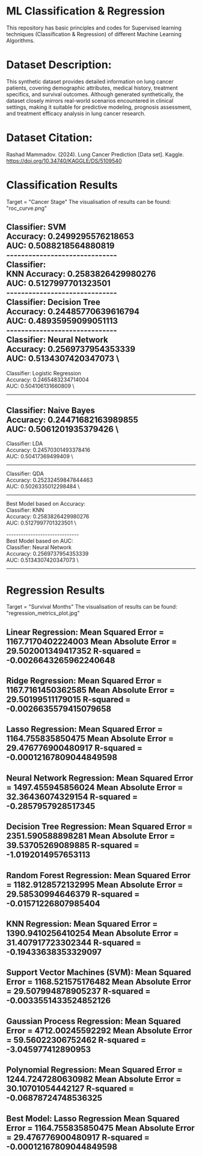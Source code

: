 # ML Classification & Regression
This repository has basic principles and codes for Supervised learning techniques (Classification &amp; Regression) of different Machine Learning Algorithms.

#  Dataset Description:

This synthetic dataset provides detailed information on lung cancer patients, covering demographic attributes, medical history, treatment specifics, and survival outcomes. Although generated synthetically, the dataset closely mirrors real-world scenarios encountered in clinical settings, making it suitable for predictive modeling, prognosis assessment, and treatment efficacy analysis in lung cancer research.

# Dataset Citation: 
Rashad Mammadov. (2024). Lung Cancer Prediction [Data set]. Kaggle. https://doi.org/10.34740/KAGGLE/DS/5109540

# Classification Results

Target = "Cancer Stage"
The visualisation of results can be found: "roc_curve.png" 

Classifier: SVM \
Accuracy: 0.2499295576218653 \
AUC: 0.5088218564880819 \
------------------------------ \
Classifier: \
KNN Accuracy: 0.2583826429980276 \
AUC: 0.5127997701323501 \
------------------------------ \
Classifier: Decision Tree \
Accuracy: 0.24485770639616794 \
AUC: 0.48935959099051113 \
------------------------------ \
Classifier: Neural Network \
Accuracy: 0.2569737954353339 \
AUC: 0.5134307420347073 \
------------------------------ 

Classifier: Logistic Regression \
Accuracy: 0.2465483234714004 \
AUC: 0.504106131660809 \

------------------------------  

Classifier: Naive Bayes \
Accuracy: 0.24471682163989855 \
AUC: 0.5061201935379426 \
------------------------------ 

Classifier: LDA \
Accuracy: 0.24570301493378416 \
AUC: 0.50417369499409 \

------------------------------ 

Classifier: QDA \
Accuracy: 0.25232459847844463 \
AUC: 0.5026335012298484 \

------------------------------ 


Best Model based on Accuracy: \
Classifier: KNN \
Accuracy: 0.2583826429980276 \
AUC: 0.5127997701323501 \

------------------------------ \
Best Model based on AUC: \
Classifier: Neural Network \
Accuracy: 0.2569737954353339 \
AUC: 0.5134307420347073 \

------------------------------ 

# Regression Results

Target = "Survival Months"
The visualisation of results can be found: "regression_metrics_plot.jpg"

Linear Regression:
Mean Squared Error = 1167.7170402224003
Mean Absolute Error = 29.502001349417352
R-squared = -0.0026643265962240648
---------------------------------
Ridge Regression:
Mean Squared Error = 1167.7161450362585
Mean Absolute Error = 29.50199511179015
R-squared = -0.0026635579415079658
---------------------------------
Lasso Regression:
Mean Squared Error = 1164.755835850475
Mean Absolute Error = 29.476776900480917
R-squared = -0.00012167809044849598
---------------------------------
Neural Network Regression:
Mean Squared Error = 1497.455945856024
Mean Absolute Error = 32.36436074329154
R-squared = -0.2857957928517345
---------------------------------
Decision Tree Regression:
Mean Squared Error = 2351.590588898281
Mean Absolute Error = 39.53705269089885
R-squared = -1.0192014957653113
---------------------------------
Random Forest Regression:
Mean Squared Error = 1182.9128572132995
Mean Absolute Error = 29.58530994646379
R-squared = -0.01571226807985404
---------------------------------
KNN Regression:
Mean Squared Error = 1390.9410256410254
Mean Absolute Error = 31.407917723302344
R-squared = -0.19433638353329097
---------------------------------
Support Vector Machines (SVM):
Mean Squared Error = 1168.521575176482
Mean Absolute Error = 29.507994878905237
R-squared = -0.0033551433524852126
---------------------------------
Gaussian Process Regression:
Mean Squared Error = 4712.00245592292
Mean Absolute Error = 59.56022306752462
R-squared = -3.045977412890953
---------------------------------
Polynomial Regression:
Mean Squared Error = 1244.7247280630982
Mean Absolute Error = 30.10701054442127
R-squared = -0.06878724748536325
---------------------------------

Best Model: Lasso Regression
Mean Squared Error = 1164.755835850475
Mean Absolute Error = 29.476776900480917
R-squared = -0.00012167809044849598 
---------------------------------

